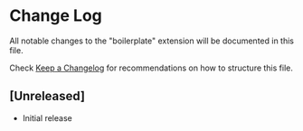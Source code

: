 # Change Log

All notable changes to the "boilerplate" extension will be documented in this file.

Check [Keep a Changelog](http://keepachangelog.com/) for recommendations on how to structure this file.

## [Unreleased]

- Initial release